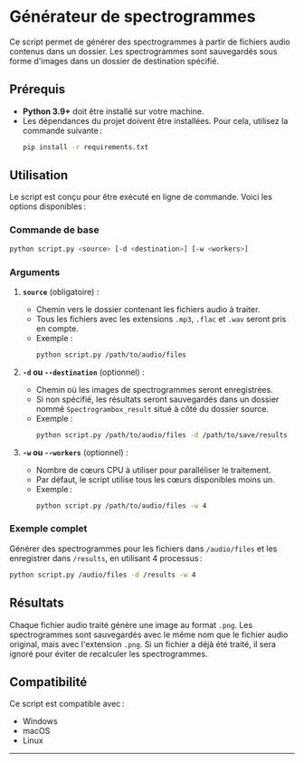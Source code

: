 

# Générateur de spectrogrammes

Ce script permet de générer des spectrogrammes à partir de fichiers audio contenus dans un dossier. Les spectrogrammes sont sauvegardés sous forme d'images dans un dossier de destination spécifié.

## Prérequis

- **Python 3.9+** doit être installé sur votre machine.
- Les dépendances du projet doivent être installées. Pour cela, utilisez la commande suivante :
  ```bash
  pip install -r requirements.txt
  ```

## Utilisation

Le script est conçu pour être exécuté en ligne de commande. Voici les options disponibles :

### Commande de base

```bash
python script.py <source> [-d <destination>] [-w <workers>]
```

### Arguments

1. **`source`** (obligatoire) :
   - Chemin vers le dossier contenant les fichiers audio à traiter.
   - Tous les fichiers avec les extensions `.mp3`, `.flac` et `.wav` seront pris en compte.
   - Exemple : 
     ```bash
     python script.py /path/to/audio/files
     ```

2. **`-d` ou `--destination`** (optionnel) :
   - Chemin où les images de spectrogrammes seront enregistrées.
   - Si non spécifié, les résultats seront sauvegardés dans un dossier nommé `Spectrogrambox_result` situé à côté du dossier source.
   - Exemple :
     ```bash
     python script.py /path/to/audio/files -d /path/to/save/results
     ```

3. **`-w` ou `--workers`** (optionnel) :
   - Nombre de cœurs CPU à utiliser pour paralléliser le traitement.
   - Par défaut, le script utilise tous les cœurs disponibles moins un.
   - Exemple :
     ```bash
     python script.py /path/to/audio/files -w 4
     ```

### Exemple complet

Générer des spectrogrammes pour les fichiers dans `/audio/files` et les enregistrer dans `/results`, en utilisant 4 processus :

```bash
python script.py /audio/files -d /results -w 4
```

## Résultats

Chaque fichier audio traité génère une image au format `.png`. Les spectrogrammes sont sauvegardés avec le même nom que le fichier audio original, mais avec l'extension `.png`. Si un fichier a déjà été traité, il sera ignoré pour éviter de recalculer les spectrogrammes.

## Compatibilité

Ce script est compatible avec :
- Windows
- macOS
- Linux

---
